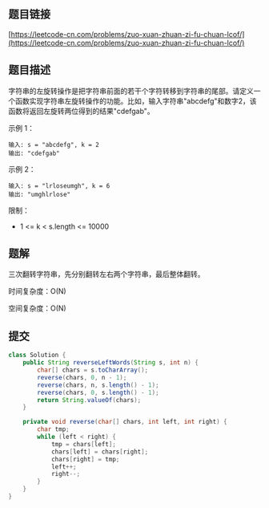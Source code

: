 ## 题目链接

[https://leetcode-cn.com/problems/zuo-xuan-zhuan-zi-fu-chuan-lcof/](https://leetcode-cn.com/problems/zuo-xuan-zhuan-zi-fu-chuan-lcof/)

## 题目描述

字符串的左旋转操作是把字符串前面的若干个字符转移到字符串的尾部。请定义一个函数实现字符串左旋转操作的功能。比如，输入字符串"abcdefg"和数字2，该函数将返回左旋转两位得到的结果"cdefgab"。

示例 1：

```
输入: s = "abcdefg", k = 2
输出: "cdefgab"
```

示例 2：

```
输入: s = "lrloseumgh", k = 6
输出: "umghlrlose"
```

限制：

- 1 <= k < s.length <= 10000

## 题解

三次翻转字符串，先分别翻转左右两个字符串，最后整体翻转。

时间复杂度：O(N)

空间复杂度：O(N)

## 提交

```java
class Solution {
    public String reverseLeftWords(String s, int n) {
        char[] chars = s.toCharArray();
        reverse(chars, 0, n - 1);
        reverse(chars, n, s.length() - 1);
        reverse(chars, 0, s.length() - 1);
        return String.valueOf(chars);
    }

    private void reverse(char[] chars, int left, int right) {
        char tmp;
        while (left < right) {
            tmp = chars[left];
            chars[left] = chars[right];
            chars[right] = tmp;
            left++;
            right--;
        }
    }
}
```